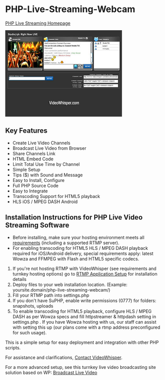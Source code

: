 # PHP-Live-Streaming-Webcam

[PHP Live Streaming Homepage](https://videowhisper.com/?p=php+live+streaming)

![PHP Live Streaming Webcam](/snapshots/ls_371x275.jpg)

## Key Features
 * Create Live Video Channels
 * Broadcast Live Video from Browser
 * Share Channels Link
 * HTML Embed Code
 * Limit Total Use Time by Channel
 * Simple Setup
 * Tips ($) with Sound and Message
 * Easy to Install, Configure
 * Full PHP Source Code
 * Easy to Integrate
 * Transcoding Support for HTML5 playback
 * HLS iOS / MPEG DASH Android


## Installation Instructions for PHP Live Video Streaming Software
 * Before installing, make sure your hosting environment meets all [requirements](https://videowhisper.com/?p=Requirements) (including a supported RTMP server). 
 * For enabling transcoding for HTML5 HLS / MPEG DASH playback required for iOS/Android delivery, special requirements apply: latest Wowza and FFMPEG with Flash and HTML5 specific codecs.

 1. If you're not hosting RTMP with VideoWhisper (see requirements and turnkey hosting options) go to [RTMP Application Setup](https://videowhisper.com/?p=RTMP+Applications) for installation details
 2. Deploy files to your web installation location. (Example: yoursite.domain/php-live-streaming-webcam/)
 3. Fill your RTMP path into settings.php
 4. If you don't have SuPHP, enable write permissions (0777) for folders: snapshots, uploads
 5. To enable transcoding for HTML5 playback, configure HLS / MPEG DASH as per Wowza specs and fill httpstreamer & httpdash setting in settings.php . 
If you have Wowza hosting with us, our staff can assist with setting this up (our plans come with a rtmp address preconfigured for such usage).


This is a simple setup for easy deployment and integration with other PHP scripts. 

For assistance and clarifications, [Contact VideoWhisper](https://videowhisper.com/tickets_submit.php).


For a more advanced setup, see this turnkey live video broadcasting site solution based on WP: 
[Broadcast Live Video](https://broadcastlivevideo.com/) 


